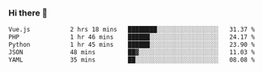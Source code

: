 ### Hi there 👋

<!--START_SECTION:waka-->

```txt
Vue.js           2 hrs 18 mins   ████████░░░░░░░░░░░░░░░░░   31.37 %
PHP              1 hr 46 mins    ██████░░░░░░░░░░░░░░░░░░░   24.17 %
Python           1 hr 45 mins    ██████░░░░░░░░░░░░░░░░░░░   23.90 %
JSON             48 mins         ██▓░░░░░░░░░░░░░░░░░░░░░░   11.03 %
YAML             35 mins         ██░░░░░░░░░░░░░░░░░░░░░░░   08.08 %
```

<!--END_SECTION:waka-->

<!--
**Jonas-VanHaeken/Jonas-VanHaeken** is a ✨ _special_ ✨ repository because its `README.md` (this file) appears on your GitHub profile.

Here are some ideas to get you started:

- 🔭 I’m currently working on ...
- 🌱 I’m currently learning ...
- 👯 I’m looking to collaborate on ...
- 🤔 I’m looking for help with ...
- 💬 Ask me about ...
- 📫 How to reach me: ...
- 😄 Pronouns: ...
- ⚡ Fun fact: ...
-->

